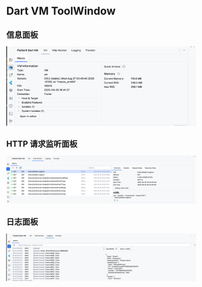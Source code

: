 

# Dart VM ToolWindow

## 信息面板

![](../../assets/images/vm/vm1.png)

## HTTP 请求监听面板

![](../../assets/images/vm/vm2.png)

## 日志面板

![](../../assets/images/vm/vm3.png)


